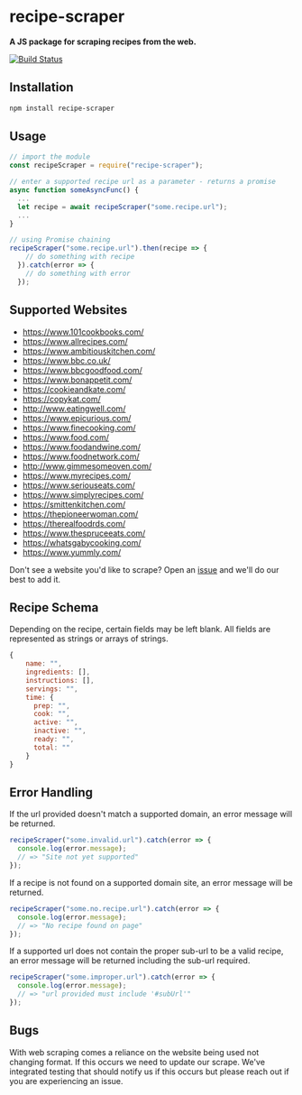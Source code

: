 # recipe-scraper

**A JS package for scraping recipes from the web.**

[![Build Status](https://travis-ci.org/jadkins89/Recipe-Scraper.svg?branch=master)](https://travis-ci.org/jadkins89/Recipe-Scraper)

## Installation

```sh
npm install recipe-scraper
```

## Usage

```javascript
// import the module
const recipeScraper = require("recipe-scraper");

// enter a supported recipe url as a parameter - returns a promise
async function someAsyncFunc() {
  ...
  let recipe = await recipeScraper("some.recipe.url");
  ...
}

// using Promise chaining
recipeScraper("some.recipe.url").then(recipe => {
    // do something with recipe
  }).catch(error => {
    // do something with error
  });
```

## Supported Websites

- https://www.101cookbooks.com/
- https://www.allrecipes.com/
- https://www.ambitiouskitchen.com/
- https://www.bbc.co.uk/
- https://www.bbcgoodfood.com/
- https://www.bonappetit.com/
- https://cookieandkate.com/
- https://copykat.com/
- http://www.eatingwell.com/
- https://www.epicurious.com/
- https://www.finecooking.com/
- https://www.food.com/
- https://www.foodandwine.com/
- https://www.foodnetwork.com/
- http://www.gimmesomeoven.com/
- https://www.myrecipes.com/
- https://www.seriouseats.com/
- https://www.simplyrecipes.com/
- https://smittenkitchen.com/
- https://thepioneerwoman.com/
- https://therealfoodrds.com/
- https://www.thespruceeats.com/
- https://whatsgabycooking.com/
- https://www.yummly.com/

Don't see a website you'd like to scrape? Open an [issue](https://github.com/jadkins89/Recipe-Scraper/issues) and we'll do our best to add it.

## Recipe Schema

Depending on the recipe, certain fields may be left blank. All fields are represented as strings or arrays of strings.

```javascript
{
    name: "",
    ingredients: [],
    instructions: [],
    servings: "",
    time: {
      prep: "",
      cook: "",
      active: "",
      inactive: "",
      ready: "",
      total: ""
    }
}
```

## Error Handling

If the url provided doesn't match a supported domain, an error message will be returned.

```javascript
recipeScraper("some.invalid.url").catch(error => {
  console.log(error.message);
  // => "Site not yet supported"
});
```

If a recipe is not found on a supported domain site, an error message will be returned.

```javascript
recipeScraper("some.no.recipe.url").catch(error => {
  console.log(error.message);
  // => "No recipe found on page"
});
```

If a supported url does not contain the proper sub-url to be a valid recipe, an error message will be returned including the sub-url required.

```javascript
recipeScraper("some.improper.url").catch(error => {
  console.log(error.message);
  // => "url provided must include '#subUrl'"
});
```

## Bugs

With web scraping comes a reliance on the website being used not changing format. If this occurs we need to update our scrape. We've integrated testing that should notify us if this occurs but please reach out if you are experiencing an issue.
